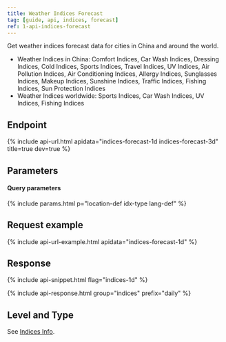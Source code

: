 ```yaml
---
title: Weather Indices Forecast
tag: [guide, api, indices, forecast]
ref: 1-api-indices-forecast
---
```


Get weather indices forecast data for cities in China and around the world.

- Weather Indices in China: Comfort Indices, Car Wash Indices, Dressing Indices, Cold Indices, Sports Indices, Travel Indices, UV Indices, Air Pollution Indices, Air Conditioning Indices, Allergy Indices, Sunglasses Indices, Makeup Indices, Sunshine Indices, Traffic Indices, Fishing Indices, Sun Protection Indices
- Weather Indices worldwide: Sports Indices, Car Wash Indices, UV Indices, Fishing Indices

## Endpoint

{% include api-url.html apidata="indices-forecast-1d indices-forecast-3d" title=true dev=true %}

## Parameters

#### Query parameters

{% include params.html p="location-def idx-type lang-def" %}

## Request example

{% include api-url-example.html apidata="indices-forecast-1d" %}

## Response

{% include api-snippet.html flag="indices-1d" %}

{% include api-response.html group="indices" prefix="daily" %}

## Level and Type

See [Indices Info](/en/docs/resource/indices-info/).